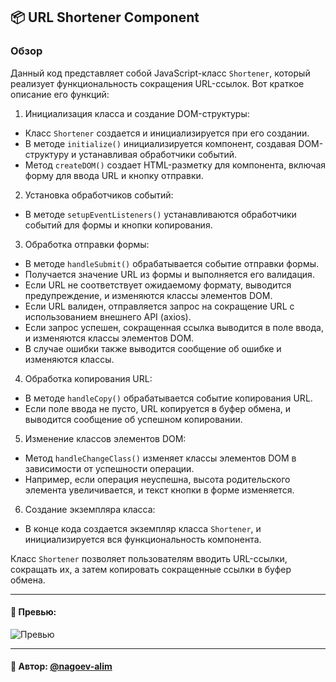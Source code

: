 ## 📦 URL Shortener Component

### Обзор
Данный код представляет собой JavaScript-класс `Shortener`, который реализует функциональность сокращения URL-ссылок. Вот краткое описание его функций:

1. Инициализация класса и создание DOM-структуры:
  - Класс `Shortener` создается и инициализируется при его создании.
  - В методе `initialize()` инициализируется компонент, создавая DOM-структуру и устанавливая обработчики событий.
  - Метод `createDOM()` создает HTML-разметку для компонента, включая форму для ввода URL и кнопку отправки.

2. Установка обработчиков событий:
  - В методе `setupEventListeners()` устанавливаются обработчики событий для формы и кнопки копирования.

3. Обработка отправки формы:
  - В методе `handleSubmit()` обрабатывается событие отправки формы.
  - Получается значение URL из формы и выполняется его валидация.
  - Если URL не соответствует ожидаемому формату, выводится предупреждение, и изменяются классы элементов DOM.
  - Если URL валиден, отправляется запрос на сокращение URL с использованием внешнего API (axios).
  - Если запрос успешен, сокращенная ссылка выводится в поле ввода, и изменяются классы элементов DOM.
  - В случае ошибки также выводится сообщение об ошибке и изменяются классы.

4. Обработка копирования URL:
  - В методе `handleCopy()` обрабатывается событие копирования URL.
  - Если поле ввода не пусто, URL копируется в буфер обмена, и выводится сообщение об успешном копировании.

5. Изменение классов элементов DOM:
  - Метод `handleChangeClass()` изменяет классы элементов DOM в зависимости от успешности операции.
  - Например, если операция неуспешна, высота родительского элемента увеличивается, и текст кнопки в форме изменяется.

6. Создание экземпляра класса:
  - В конце кода создается экземпляр класса `Shortener`, и инициализируется вся функциональность компонента.

Класс `Shortener` позволяет пользователям вводить URL-ссылки, сокращать их, а затем копировать сокращенные ссылки в буфер обмена.

---

#### 🌄 Превью:

![Превью](https://lh3.googleusercontent.com/drive-viewer/AITFw-zLV9V9amULXUZxCq-UwvZEY78_nLeIngHIPo5M79uvpOALd64XEEQ-8z5SknSEGMNdoE19kPZuUW3F_ApIhhWXuJ-JTg=s1600)


-----

#### 🙌 Автор: [@nagoev-alim](https://github.com/nagoev-alim)

